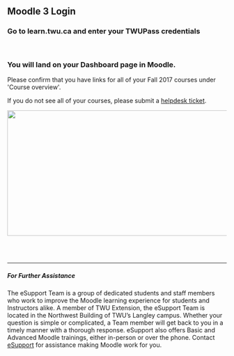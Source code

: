<div class="clarify-article">
<h2 class="clarify-article-title">Moodle 3 Login</h2>

<div class="clarify-steps-container">
<div class="clarify-step-container" id="clarify-step-1">
<h3 class="clarify-step-title">Go to learn.twu.ca and enter your TWUPass credentials</h3>
</div>

<div class="clarify-clear">&nbsp;</div>

<div class="clarify-step-container" id="clarify-step-5">
<h3 class="clarify-step-title">You will land on your Dashboard page in Moodle.</h3>

<div class="clarify-step-instructions">
<p>Please confirm that you have links for all of your Fall 2017 courses under &#39;Course overview&#39;.</p>

<p>If you do not see all of your courses, please submit a <a href="https://trinitywestern.teamdynamix.com/TDClient/Requests/TicketRequests/TicketForm.aspx?ID=hRv7mA08DtA_" target="_blank">helpdesk ticket</a>.</p>
</div>

<div class="clarify-step-image-wrapper">
<div class="clarify-step-image-container"><img alt="" class="clarify-step-image" height="288" src="http://media.screensteps.me/e-support/7h6gw2/you-will-land-on-your-dashboard-page-in-moodle.png?1499377681" width="889" /></div>
</div>
</div>

<div class="clarify-clear">&nbsp;</div>
</div>
</div>
<p>&nbsp;</p>


---

##### For Further Assistance

The eSupport Team is a group of dedicated students and staff members who work to improve the Moodle learning experience for students and Instructors alike. A member of TWU Extension, the eSupport Team is located in the Northwest Building of TWU’s Langley campus. Whether your question is simple or complicated, a Team member will get back to you in a timely manner with a thorough response. eSupport also offers Basic and Advanced Moodle trainings, either in-person or over the phone. Contact [eSupport](https://trinitywestern.teamdynamix.com/TDClient/Requests/ServiceDet?ID=16141) for assistance making Moodle work for you.

